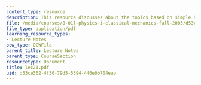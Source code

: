 ```yaml
---
content_type: resource
description: This resource discusses about the topics based on simple harmonic motion.
file: /media/courses/8-01l-physics-i-classical-mechanics-fall-2005/d53ce3624f3079d55394446e0b704eab_lec21.pdf
file_type: application/pdf
learning_resource_types:
- Lecture Notes
ocw_type: OCWFile
parent_title: Lecture Notes
parent_type: CourseSection
resourcetype: Document
title: lec21.pdf
uid: d53ce362-4f30-79d5-5394-446e0b704eab
---
```

